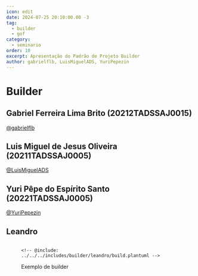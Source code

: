 ```yaml
---
icon: edit
date: 2024-07-25 20:10:00.00 -3
tag:
  - builder
  - gof
category:
  - seminario
order: 10
excerpt: Apresentação do Padrão de Projeto Builder
author: gabrielflb, LuisMiguelADS, YuriPepezin
---
```

# Builder

## Gabriel Ferreira Lima Brito (20212TADSSAJ0015)

[@gabrielflb](https://github.com/gabrielflb)

<!-- @include: ../../../includes/builder/seminario-1-gabrielflb/README.md -->

## Luis Miguel de Jesus Oliveira (20211TADSSAJ0005)

[@LuisMiguelADS](https://github.com/LuisMiguelADS)

<!-- @include: ../../../includes/builder/seminario-1-LuisMiguelADS/README.md -->
 

## Yuri Pêpe do Espírito Santo (20221TADSSAJ0005) 

[@YuriPepezin](https://github.com/YuriPepezin)

<!-- @include: ../../../includes/builder/seminario-1-YuriPepezin/ApYuri.md -->


## Leandro

<figure>

```plantuml

<!-- @include: ../../../includes/builder/leandro/build.plantuml -->

```

<figcaption> Exemplo de builder</figcaption>
</figure>
